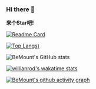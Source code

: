 ### Hi there 👋

__来个Star吧!__

[![Readme Card](https://github-readme-stats.vercel.app/api/pin/?username=zhuzhile&repo=personal-blog)](https://github.com/anuraghazra/github-readme-stats)

[![Top Langs](https://github-readme-stats.vercel.app/api/top-langs/?username=zhuzhile&langs_count=8&layout=compact))](https://github.com/anuraghazra/github-readme-stats)

![BeMount's GitHub stats](https://github-readme-stats.vercel.app/api?username=zhuzhile&show_icons=true&theme=radical)

[![willianrod's wakatime stats](https://github-readme-stats.vercel.app/api/wakatime?username=zhuzhile)](https://github.com/anuraghazra/github-readme-stats)

[![BeMount's github activity graph](https://activity-graph.herokuapp.com/graph?username=zhuzhile&theme=github)](https://github.com/ashutosh00710/github-readme-activity-graph)
